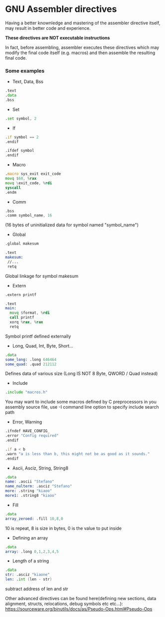 # GNU Assembler directives
Having a better knownledge and mastering of the assembler directive itself,
may result in better code and experience.

**These directives are NOT executable instructions**

In fact, before assembling, assembler executes these directives which may modify the final
code itself (e.g. macros) and then assemble the resulting final code.

### Some examples

  * Text, Data, Bss
  
  ```asm
  .text
  .data
  .bss
  ```

  * Set

  ```asm
  .set symbol, 2
  ```

  * If

  ```asm
  .if symbol == 2
  .endif

  .ifdef symbol
  .endif
  ```
  
  * Macro

  ```asm
  .macro sys_exit exit_code
  movq $60, %rax
  movq \exit_code, %rdi
  syscall
  .endm
  ```

  * Comm

  ```asm
  .bss
  .comm symbol_name, 16
  ```

  (16 bytes of uninitialized data for symbol named "symbol_name")

  * Global
  
  ```asm
  .global makesum

  .text
  makesum:
   //...
   retq
  ```

  Global linkage for symbol makesum

  * Extern

  ```asm
  .extern printf

  .text
  main:
  	movq $format, %rdi
  	call printf
  	xorq %rax, %rax
  	retq
  ```

  Symbol printf defined externally

  * Long, Quad, Int, Byte, Short...

  ```asm
  .data
  some_long: .long 646464
  some_quad: .quad 212112
  ```

  Defines data of various size (Long IS NOT 8 Byte, QWORD / Quad instead)

  * Include

  ```asm
  .include "macros.h"
  ```

  You may want to include some macros defined by C preprocessors in you assembly source file,
  use -I command line option to specify include search path

  * Error, Warning

  ```asm
  .ifndef HAVE_CONFIG_
  .error "Config required"
  .endif
  ```

  ```asm
  .if a < b
  .warn "a is less than b, this might not be as good as it sounds."
  .endif
  ```

  * Ascii, Asciz, String, String8

  ```asm
  .data
  name: .ascii "Stefano"
  name_nulterm: .asciz "Stefano"
  more: .string "kiaoo"
  more1: .string8 "kiaoo"
  ```
  
  * Fill

  ```asm
  .data
  array_zeroed: .fill 10,8,0
  ```

  10 is repeat, 8 is size in bytes, 0 is the value to put inside

  * Defining an array

  ```asm
  .data
  array: .long 0,1,2,3,4,5
  ```

  * Length of a string

  ```asm
  .data
  str: .asciz "kiaone"
  len: .int (len - str)
  ```

  subtract address of len and str

  Other advanced directives can be found here(defining new sections, data alignment, structs, relocations, debug symbols etc etc...): https://sourceware.org/binutils/docs/as/Pseudo-Ops.html#Pseudo-Ops
